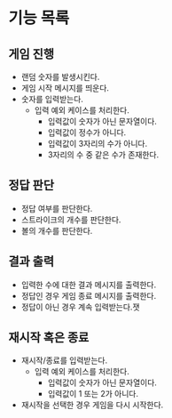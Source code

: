 # 기능 목록

## 게임 진행

- 랜덤 숫자를 발생시킨다.
- 게임 시작 메시지를 띄운다.
- 숫자를 입력받는다.
  - 입력 예외 케이스를 처리한다.
    - 입력값이 숫자가 아닌 문자열이다.
    - 입력값이 정수가 아니다.
    - 입력값이 3자리의 수가 아니다.
    - 3자리의 수 중 같은 수가 존재한다.

## 정답 판단

- 정답 여부를 판단한다.
- 스트라이크의 개수를 판단한다.
- 볼의 개수를 판단한다.

## 결과 출력

- 입력한 수에 대한 결과 메시지를 출력한다.
- 정답인 경우 게임 종료 메시지를 출력한다.
- 정답이 아닌 경우 계속 입력받는다.잿

## 재시작 혹은 종료

- 재시작/종료를 입력받는다.
  - 입력 예외 케이스를 처리한다.
    - 입력값이 숫자가 아닌 문자열이다.
    - 입력값이 1 또는 2가 아니다.
- 재시작을 선택한 경우 게임을 다시 시작한다.
